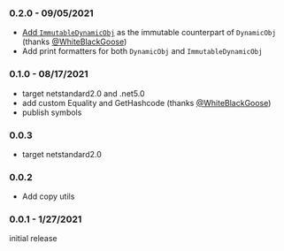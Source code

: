 ### 0.2.0 - 09/05/2021
- [Add `ImmutableDynamicObj`](https://github.com/CSBiology/DynamicObj/pull/4) as the immutable counterpart of `DynamicObj` (thanks [@WhiteBlackGoose](https://github.com/WhiteBlackGoose)) 
- Add print formatters for both `DynamicObj` and `ImmutableDynamicObj`

### 0.1.0 - 08/17/2021
- target netstandard2.0 and .net5.0
- add custom Equality and GetHashcode (thanks [@WhiteBlackGoose](https://github.com/WhiteBlackGoose)) 
- publish symbols

### 0.0.3 
- target netstandard2.0

### 0.0.2 
- Add copy utils

### 0.0.1 - 1/27/2021
initial release